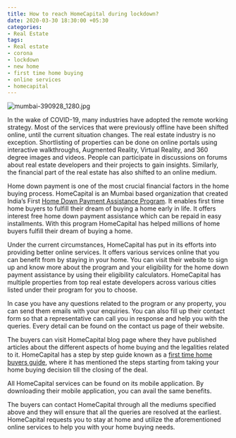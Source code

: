 ```yaml
---
title: How to reach HomeCapital during lockdown?
date: 2020-03-30 18:30:00 +05:30
categories:
- Real Estate
tags:
- Real estate
- corona
- lockdown
- new home
- first time home buying
- online services
- homecapital
---
```


![mumbai-390928_1280.jpg](/uploads/mumbai-390928_1280.jpg)

In the wake of COVID-19, many industries have adopted the remote working strategy. Most of the services that were previously offline have been shifted online, until the current situation changes. The real estate industry is no exception. Shortlisting of properties can be done on online portals using interactive walkthroughs, Augmented Reality, Virtual Reality, and 360 degree images and videos. People can participate in discussions on forums about real estate developers and their projects to gain insights. Similarly, the financial part of the real estate has also shifted to an online medium.

Home down payment is one of the most crucial financial factors in the home buying process. HomeCapital is an Mumbai based organization that created India’s First [Home Down Payment Assistance Program](https://homecapital.in/). It enables first time home buyers to fulfill their dream of buying a home early in life. It offers interest free home down payment assistance which can be repaid in easy installments. With this program HomeCapital has helped millions of home buyers fulfill their dream of buying a home.

Under the current circumstances, HomeCapital has put in its efforts into providing better online services. It offers various services online that you can benefit from by staying in your home. You can visit their website to sign up and know more about the program and your eligibility for the home down payment assistance by using their eligibility calculators. HomeCapital has multiple properties from top real estate developers across various cities listed under their program for you to choose.

In case you have any questions related to the program or any property, you can send them emails with your enquiries. You can also fill up their contact form so that a representative can call you in response and help you with the queries. Every detail can be found on the contact us page of their website.

The buyers can visit HomeCapital blog page where they have published articles about the different aspects of home buying and the legalities related to it. HomeCapital has a step by step guide known as a [first time home buyers guide](https://blog.homecapital.in/home-buyers-guide/), where it has mentioned the steps starting from taking your home buying decision till the closing of the deal.

All HomeCapital services can be found on its mobile application. By downloading their mobile application, you can avail the same benefits.

The buyers can contact HomeCapital through all the mediums specified above and they will ensure that all the queries are resolved at the earliest. HomeCapital requests you to stay at home and utilize the aforementioned online services to help you with your home buying needs.
